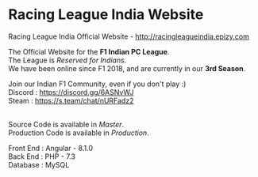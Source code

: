 # Racing League India Website
Racing League India Official Website - http://racingleagueindia.epizy.com <br>

The Official Website for the __F1 Indian PC League__. <br>
The League is *Reserved for Indians*. <br>
We have been online since F1 2018, and are currently in our __3rd Season__. <br>

Join our Indian F1 Community, even if you don't play :) <br>
Discord : https://discord.gg/6ASNvWJ <br>
Steam : https://s.team/chat/nURFadz2 <br><br>

Source Code is available in *Master*. <br>
Production Code is available in *Production*. <br>

Front End : Angular - 8.1.0 <br>
Back End : PHP - 7.3 <br>
Database : MySQL <br>
